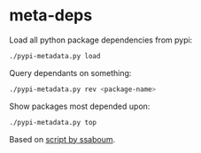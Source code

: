 meta-deps
=========

Load all python package dependencies from pypi:

``` bash
./pypi-metadata.py load
```

Query dependants on something:

``` bash
./pypi-metadata.py rev <package-name>
```

Show packages most depended upon:

``` bash
./pypi-metadata.py top
```

Based on [script by ssaboum](https://github.com/ssaboum/meta-deps).
